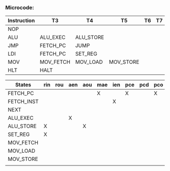 ### Microcode:

| Instruction | T3        | T4        | T5        | T6  | T7  |
| ----------- | --------- | --------- | --------- | --- | --- |
| NOP         |           |           |           |     |     |
| ALU         | ALU_EXEC  | ALU_STORE |           |     |     |
| JMP         | FETCH_PC  | JUMP      |           |     |     |
| LDI         | FETCH_PC  | SET_REG   |           |     |     |
| MOV         | MOV_FETCH | MOV_LOAD  | MOV_STORE |     |     |
| HLT         | HALT      |           |           |     |     |


| States     | rin | rou | aen | aou | mae | ien | pce | pcd | pco | pcw | spe | spd | spo | spw |
| ---------- | --- | --- | --- | --- | --- | --- | --- | --- | --- | --- | --- | --- | --- | --- |
| FETCH_PC   |     |     |     |     | X   |     | X   |     | X   |     |     |     |     |     |
| FETCH_INST |     |     |     |     |     | X   |     |     |     |     |     |     |     |     |
| NEXT       |     |     |     |     |     |     |     |     |     |     |     |     |     |     |
| ALU_EXEC   |     |     | X   |     |     |     |     |     |     |     |     |     |     |     |
| ALU_STORE  | X   |     |     | X   |     |     |     |     |     |     |     |     |     |     |
| SET_REG    | X   |     |     |     |     |     |     |     |     |     |     |     |     |     |
| MOV_FETCH  |     |     |     |     |     |     |     |     |     |     |     |     |     |     |
| MOV_LOAD   |     |     |     |     |     |     |     |     |     |     |     |     |     |     |
| MOV_STORE  |     |     |     |     |     |     |     |     |     |     |     |     |     |     |
|            |     |     |     |     |     |     |     |     |     |     |     |     |     |     |